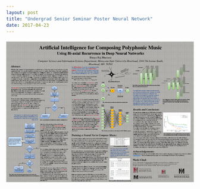 ```yaml
---
layout: post
title: "Undergrad Senior Seminar Poster Neural Network"
date: 2017-04-23
---
```

<img class="full-screen" src="/sac_poster.png"/> 
